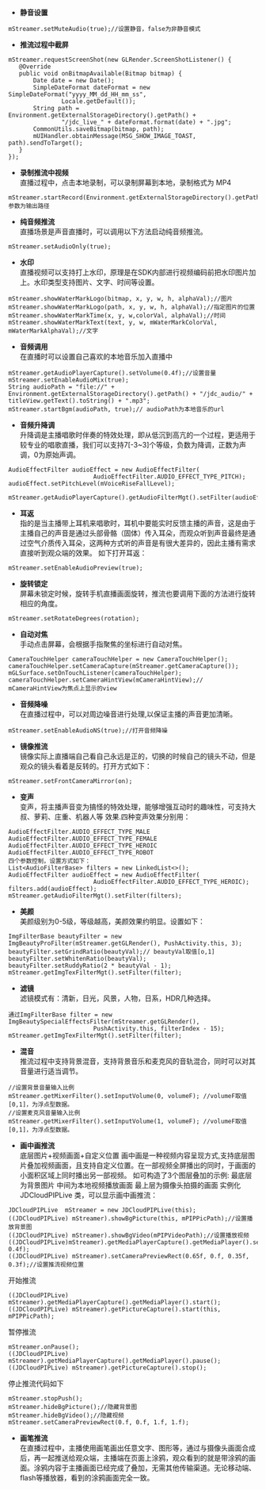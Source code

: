* **静音设置**  
```
mStreamer.setMuteAudio(true);//设置静音，false为非静音模式  
```
* **推流过程中截屏**
 ```
mStreamer.requestScreenShot(new GLRender.ScreenShotListener() {
    @Override
    public void onBitmapAvailable(Bitmap bitmap) {
        Date date = new Date();
        SimpleDateFormat dateFormat = new SimpleDateFormat("yyyy_MM_dd_HH_mm_ss",
                Locale.getDefault());
        String path = Environment.getExternalStorageDirectory().getPath() +
                "/jdc_live_" + dateFormat.format(date) + ".jpg";
        CommonUtils.saveBitmap(bitmap, path);
        mUIHandler.obtainMessage(MSG_SHOW_IMAGE_TOAST, path).sendToTarget();
    }
});
```
* **录制推流中视频**  
直播过程中，点击本地录制，可以录制屏幕到本地，录制格式为 MP4  
```
mStreamer.startRecord(Environment.getExternalStorageDirectory().getPath()+"/jdc_live_record.mp4");//参数为输出路径
```
* **纯音频推流**  
直播场景是声音直播时，可以调用以下方法启动纯音频推流。  
```
mStreamer.setAudioOnly(true);
```
* **水印**  
直播视频可以支持打上水印，原理是在SDK内部进行视频编码前把水印图片加上。水印类型支持图片、文字、时间等设置。
```
mStreamer.showWaterMarkLogo(bitmap, x, y, w, h, alphaVal);//图片
mStreamer.showWaterMarkLogo(path, x, y, w, h, alphaVal);//指定图片的位置
mStreamer.showWaterMarkTime(x, y, w,colorVal, alphaVal);//时间
mStreamer.showWaterMarkText(text, y, w, mWaterMarkColorVal, mWaterMarkAlphaVal);//文字
```
* **音频调用**  
在直播时可以设置自己喜欢的本地音乐加入直播中
```
mStreamer.getAudioPlayerCapture().setVolume(0.4f);//设置音量
mStreamer.setEnableAudioMix(true);
String audioPath = "file://" + Environment.getExternalStorageDirectory().getPath() + "/jdc_audio/" + titleView.getText().toString() + ".mp3";
mStreamer.startBgm(audioPath, true);// audioPath为本地音乐的url
```
* **音频升降调**  
升降调是主播唱歌时伴奏的特效处理，即从低沉到高亢的一个过程，更适用于较专业的唱歌直播，我们可以支持7[-3~3]个等级，负数为降调，正数为声调，0为原始声调。
```
AudioEffectFilter audioEffect = new AudioEffectFilter(
                        AudioEffectFilter.AUDIO_EFFECT_TYPE_PITCH);
audioEffect.setPitchLevel(mVoiceRiseFallLevel);
               mStreamer.getAudioPlayerCapture().getAudioFilterMgt().setFilter(audioEffect);
```
* **耳返**  
指的是当主播带上耳机来唱歌时，耳机中要能实时反馈主播的声音，这是由于主播自己的声音是通过头部骨骼（固体）传入耳朵，而观众听到声音最终是通过空气介质传入耳朵，这两种方式听的声音是有很大差异的，因此主播有需求直接听到观众端的效果。
如下打开耳返：   
```
mStreamer.setEnableAudioPreview(true);
```
* **旋转锁定**  
屏幕未锁定时候，旋转手机直播画面旋转，推流也要调用下面的方法进行旋转相应的角度。
```
mStreamer.setRotateDegrees(rotation);
```
* **自动对焦**  
手动点击屏幕，会根据手指聚焦的坐标进行自动对焦。
```
CameraTouchHelper cameraTouchHelper = new CameraTouchHelper();
cameraTouchHelper.setCameraCapture(mStreamer.getCameraCapture());
mGLSurface.setOnTouchListener(cameraTouchHelper);
cameraTouchHelper.setCameraHintView(mCameraHintView);// mCameraHintView为焦点上显示的view
```
* **音频降噪**  
在直播过程中，可以对周边噪音进行处理,以保证主播的声音更加清晰。
```
mStreamer.setEnableAudioNS(true);//打开音频降噪
```
* **镜像推流**  
镜像实际上直播端自己看自己永远是正的，切换的时候自己的镜头不动，但是观众的镜头看着是反转的。打开方式如下：
```
mStreamer.setFrontCameraMirror(on);
```
* **变声**  
变声，将主播声音变为搞怪的特效处理，能够增强互动时的趣味性，可支持大叔、萝莉、庄重、机器人等 效果.四种变声效果分别用：
```
AudioEffectFilter.AUDIO_EFFECT_TYPE_MALE
AudioEffectFilter.AUDIO_EFFECT_TYPE_FEMALE
AudioEffectFilter.AUDIO_EFFECT_TYPE_HEROIC
AudioEffectFilter.AUDIO_EFFECT_TYPE_ROBOT
四个参数控制，设置方式如下：
List<AudioFilterBase> filters = new LinkedList<>();
AudioEffectFilter audioEffect = new AudioEffectFilter(
                        AudioEffectFilter.AUDIO_EFFECT_TYPE_HEROIC);
filters.add(audioEffect);
mStreamer.getAudioFilterMgt().setFilter(filters);
```
* **美颜**  
美颜级别为0-5级，等级越高，美颜效果约明显。设置如下：
```
ImgFilterBase beautyFilter = new ImgBeautyProFilter(mStreamer.getGLRender(), PushActivity.this, 3);
beautyFilter.setGrindRatio(beautyVal);// beautyVal取值[o,1]
beautyFilter.setWhitenRatio(beautyVal);
beautyFilter.setRuddyRatio(2 * beautyVal - 1);
mStreamer.getImgTexFilterMgt().setFilter(filter);  
```
* **滤镜**  
滤镜模式有：清新，日光，风景，人物，日系，HDR几种选择。
```
通过ImgFilterBase filter = new ImgBeautySpecialEffectsFilter(mStreamer.getGLRender(),
                        PushActivity.this, filterIndex - 15);
mStreamer.getImgTexFilterMgt().setFilter(filter);
```
* **混音**  
推流过程中支持背景混音，支持背景音乐和麦克风的音轨混合，同时可以对其音量进行适当调节。
```
//设置背景音量输入比例
mStreamer.getMixerFilter().setInputVolume(0, volumeF); //volumeF取值[0,1]，为浮点型数据。
//设置麦克风音量输入比例
mStreamer.getMixerFilter().setInputVolume(1, volumeF); //volumeF取值[0,1]，为浮点型数据。
```
* **画中画推流**   
底层图片+视频画面+自定义位置
画中画是一种视频内容呈现方式,支持底层图片叠加视频画面，且支持自定义位置。在一部视频全屏播出的同时，于画面的小面积区域上同时播出另一部视频。
如可构造了3个图层叠加的示例:
最底层为背景图片
中间为本地视频播放画面
最上层为摄像头拍摄的画面
实例化JDCloudPIPLive  类，可以显示画中画推流：
```
JDCloudPIPLive  mStreamer = new JDCloudPIPLive(this);
((JDCloudPIPLive) mStreamer).showBgPicture(this, mPIPPicPath);//设置播放背景图
((JDCloudPIPLive) mStreamer).showBgVideo(mPIPVideoPath);//设置播放视频
((JDCloudPIPLive)mStreamer).getMediaPlayerCapture().getMediaPlayer().setVolume(0.4f, 0.4f);
((JDCloudPIPLive) mStreamer).setCameraPreviewRect(0.65f, 0.f, 0.35f, 0.3f);//设置推流视频位置
```
开始推流  
```
((JDCloudPIPLive) mStreamer).getMediaPlayerCapture().getMediaPlayer().start();
((JDCloudPIPLive) mStreamer).getPictureCapture().start(this, mPIPPicPath);
```
暂停推流
```
mStreamer.onPause();
((JDCloudPIPLive) mStreamer).getMediaPlayerCapture().getMediaPlayer().pause();
((JDCloudPIPLive) mStreamer).getPictureCapture().stop();
```
停止推流代码如下  
```
mStreamer.stopPush();
mStreamer.hideBgPicture();//隐藏背景图
mStreamer.hideBgVideo();//隐藏视频
mStreamer.setCameraPreviewRect(0.f, 0.f, 1.f, 1.f);
```
* **画笔推流**  
在直播过程中，主播使用画笔画出任意文字、图形等，通过与摄像头画面合成后，再一起推送给观众端，主播端在页面上涂鸦，观众看到的就是带涂鸦的画面。涂鸦内容于主播画面已经完成了叠加，无需其他传输渠道。无论移动端、flash等播放器，看到的涂鸦画面完全一致。
